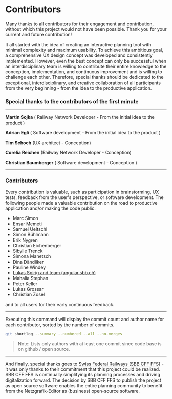 # Contributors

Many thanks to all contributors for their engagement and contribution, without which this project
would not have been possible. Thank you for your current and future contribution!

It all started with the idea of creating an interactive planning tool with minimal complexity and
maximum usability. To achieve this ambitious goal, a comprehensive UX design concept was developed
and consistently implemented. However, even the best concept can only be successful when an
interdisciplinary team is willing to contribute their entire knowledge to the conception,
implementation, and continuous improvement and is willing to challenge each other. Therefore,
special thanks should be dedicated to the exceptional, interdisciplinary, and creative collaboration
of all participants from the very beginning - from the idea to the productive application.

### Special thanks to the contributors of the first minute

---

**Martin Sojka** ( Railway Network Developer - From the initial
idea to the product )

**Adrian Egli** ( Software development - From the initial idea to the product )

**Tim Schoch** (UX architect - Conception)

**Corelia Reichen** (Railway Network Developer - Conception)

**Christian Baumberger** ( Software development - Conception )

---

### Contributors

Every contribution is valuable, such as participation in brainstorming, UX tests, feedback from the
user's perspective, or software development. The following people made a valuable contribution on
the road to productive application and/or making the code public.

- Marc Simon
- Ensar Memeti
- Samuel Ueltschi
- Simon Bühlmann
- Erik Nygren
- Christian Eichenberger
- Sibylle Trenck
- Simona Manetsch
- Dina Dändliker
- Pauline Windey
- [Lukas Spirig and team (angular.sbb.ch)](https://angular.app.sbb.ch/)
- Mahalia Stephan
- Peter Keller
- Lukas Grossar
- Christian Zosel

and to all users for their early continuous feedback.

---

Executing this command will display the commit count and author name for each contributor, sorted by
the number of commits.

```bash
git shortlog --summary --numbered --all --no-merges
```

> Note: Lists only authors with at least one commit since code base is on github / open source.

---

And finally, special thanks goes to [Swiss Federal Railways (SBB CFF FFS)](https://www.sbb.ch) - it
was only thanks to their commitment that this project could be realized. SBB CFF FFS is continually
simplifying its planning processes and driving digitalization forward. The decision by SBB CFF FFS
to publish the project as open source software enables the entire planning community to benefit from
the Netzgrafik-Editor as (business) open-source software.
